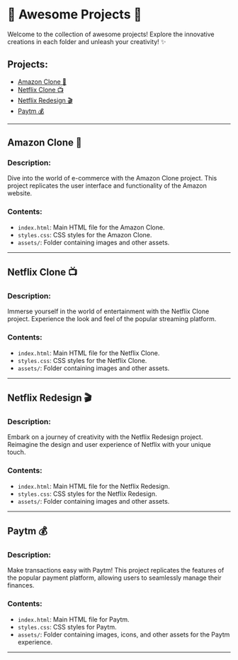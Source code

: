 # 🌟 Awesome Projects 🚀

Welcome to the collection of awesome projects! Explore the innovative creations in each folder and unleash your creativity! ✨

## Projects:

- [Amazon Clone 🛒](#amazon-clone)
- [Netflix Clone 📺](#netflix-clone)
- [Netflix Redesign 🎬](#netflix-redesign)
- [Paytm 💰](#paytm)

---

## Amazon Clone 🛒

### Description:
Dive into the world of e-commerce with the Amazon Clone project. This project replicates the user interface and functionality of the Amazon website.

### Contents:
- `index.html`: Main HTML file for the Amazon Clone.
- `styles.css`: CSS styles for the Amazon Clone.
- `assets/`: Folder containing images and other assets.

---

## Netflix Clone 📺

### Description:
Immerse yourself in the world of entertainment with the Netflix Clone project. Experience the look and feel of the popular streaming platform.

### Contents:
- `index.html`: Main HTML file for the Netflix Clone.
- `styles.css`: CSS styles for the Netflix Clone.
- `assets/`: Folder containing images and other assets.

---

## Netflix Redesign 🎬

### Description:
Embark on a journey of creativity with the Netflix Redesign project. Reimagine the design and user experience of Netflix with your unique touch.

### Contents:
- `index.html`: Main HTML file for the Netflix Redesign.
- `styles.css`: CSS styles for the Netflix Redesign.
- `assets/`: Folder containing images and other assets.

---

## Paytm 💰

### Description:
Make transactions easy with Paytm! This project replicates the features of the popular payment platform, allowing users to seamlessly manage their finances.

### Contents:
- `index.html`: Main HTML file for Paytm.
- `styles.css`: CSS styles for Paytm.
- `assets/`: Folder containing images, icons, and other assets for the Paytm experience.

---

